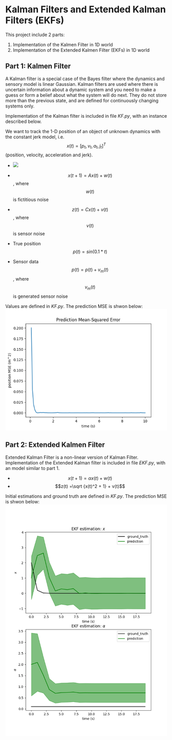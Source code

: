 # Kalman Filters and Extended Kalman Filters (EKFs)
 
 This project include 2 parts:
 1. Implementation of the Kalmen Filter in 1D world
 2. Implementation of the Extended Kalmen Filter (EKFs) in 1D world

## Part 1: Kalmen Filter
A Kalman filter is a special case of the Bayes filter where the dynamics and sensory model is linear Gaussian. Kalman filters are used where there is uncertain information about a dynamic system and you need to make a guess or form a belief about what the system will do next. They do not store more than the previous state, and are defined for continuously changing systems only.

Implementation of the Kalman filter is included in file *KF.py*, with an instance described below.

We want to track the 1-D position of an object of unknown dynamics with the constant jerk model, i.e. $$x(t) = [p_t, v_t, a_t, j_t]^T$$ (position, velocity, acceleration and jerk).

 - ![](http://latex.codecogs.com/gif.latex?\\frac{1}{1+sin(x)})

 - $$x(t + 1) = Ax(t) + w(t)$$, where $$w(t)$$ is fictitious noise
 - $$z(t) = Cx(t) + v(t)$$, where $$v(t)$$ is sensor noise
 - True position $$p(t) = sin(0.1 * t)$$
 - Sensor data $$p(t) = p(t) + v_m(t)$$, where $$v_m(t)$$ is generated sensor noise

Values are defined in *KF.py*. The prediction MSE is shwon below:
![image](./images/KF_MSE.png)

## Part 2: Extended Kalmen Filter
Extended Kalman Filter is a non-linear version of Kalman Filter. Implementation of the Extended Kalman filter is included in file *EKF.py*, with an model similar to part 1.

 - $$x(t + 1) = \alpha x(t) + w(t)$$
 - $$z(t) =\sqrt {x(t)^2 + 1} + v(t)$$

Initial estimations and ground truth are defined in *KF.py*. The prediction MSE is shwon below:
![image](./images/EKF_MSE.png)



